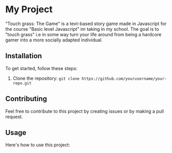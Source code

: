 # My Project

"Touch grass: The Game" is a text-based story game made in Javascript for the course "Basic level Javascript" im taking in my school. The goal is to "touch grass" i.e in some way turn your life around from being a hardcore gamer into a more socially adapted individual. 

## Installation

To get started, follow these steps:

1. Clone the repository: `git clone https://github.com/yourusername/your-repo.git`

## Contributing

Feel free to contribute to this project by creating issues or by making a pull request.


## Usage

Here's how to use this project:


